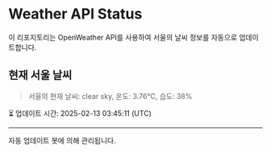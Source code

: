 
# Weather API Status

이 리포지토리는 OpenWeather API를 사용하여 서울의 날씨 정보를 자동으로 업데이트합니다.

## 현재 서울 날씨
> 서울의 현재 날씨: clear sky, 온도: 3.76°C, 습도: 38%

⏳ 업데이트 시간: 2025-02-13 03:45:11 (UTC)

---
자동 업데이트 봇에 의해 관리됩니다.
